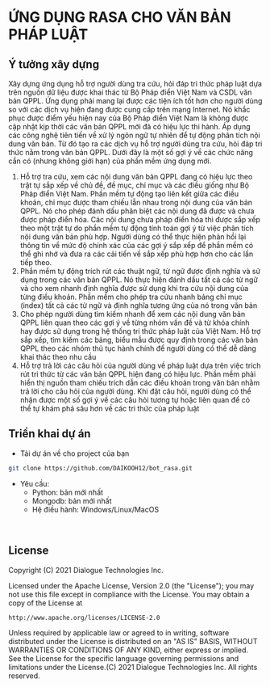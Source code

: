 # ỨNG DỤNG RASA CHO VĂN BẢN PHÁP LUẬT
## Ý tưởng xây dựng
Xây dựng ứng dụng hỗ trợ người dùng tra cứu, hỏi đáp tri thức pháp luật dựa trên nguồn dữ liệu được khai thác từ Bộ Pháp điển Việt Nam và CSDL văn bản QPPL. Ứng dụng phải mang lại được các tiện ích tốt hơn cho người dùng so với các dịch vụ hiện đang được cung cấp trên mạng Internet. Nó khắc phục được điểm yếu hiện nay của Bộ Pháp điển Việt Nam là không được cập nhật kịp thời các văn bản QPPL mới đã có hiệu lực thi hành. Áp dụng các công nghệ tiên tiến về xử lý ngôn ngữ tự nhiên để tự động phân tích nội dung văn bản. Từ đó tạo ra các dịch vụ hỗ trợ người dùng tra cứu, hỏi đáp tri thức nằm trong văn bản QPPL. Dưới đây là một số gợi ý về các chức năng cần có (nhưng không giới hạn) của phần mềm ứng dụng mới.
1. Hỗ trợ tra cứu, xem các nội dung văn bản QPPL đang có hiệu lực theo trật tự sắp xếp về chủ đề, đề mục, chỉ mục và các điều giống như Bộ Pháp điển Việt Nam. Phần mềm tự động tạo liên kết giữa các điều khoản, chỉ mục được tham chiếu lẫn nhau trong nội dung của văn bản QPPL. Nó cho phép đánh dấu phân biệt các nội dung đã được và chưa được pháp điển hóa. Các nội dung chưa pháp điển hóa thì được sắp xếp theo một trật tự do phần mềm tự động tính toán gợi ý từ việc phân tích nội dung văn bản phù hợp. Người dùng có thể thực hiện phản hồi lại thông tin về mức độ chính xác của các gợi ý sắp xếp để phần mềm có thể ghi nhớ và đưa ra các cải tiến về sắp xếp phù hợp hơn cho các lần tiếp theo.
2. Phần mềm tự động trích rút các thuật ngữ, từ ngữ được định nghĩa và sử dụng trong các văn bản QPPL. Nó thực hiện đánh dấu tất cả các từ ngữ và cho xem nhanh định nghĩa được sử dụng khi tra cứu nội dung của từng điều khoản. Phần mềm cho phép tra cứu nhanh bảng chỉ mục (index) tất cả các từ ngữ và định nghĩa tương ứng của nó trong văn bản
3. Cho phép người dùng tìm kiếm nhanh để xem các nội dung văn bản QPPL liên quan theo các gợi ý về từng nhóm vấn đề và từ khóa chính hay được sử dụng trong hệ thống tri thức pháp luật của Việt Nam. Hỗ trợ sắp xếp, tìm kiếm các bảng, biểu mẫu được quy định trong các văn bản QPPL theo các nhóm thủ tục hành chính để người dùng có thể dễ dàng khai thác theo nhu cầu
4. Hỗ trợ trả lời các câu hỏi của người dùng về pháp luật dựa trên việc trích rút tri thức từ các văn bản QPPL hiện đang có hiệu lực. Phần mềm phải hiển thị nguồn tham chiếu trích dẫn các điều khoản trong văn bản nhằm trả lời cho câu hỏi của người dùng. Khi đặt câu hỏi, người dùng có thể nhận được một số gợi ý về các câu hỏi tương tự hoặc liên quan để có thể tự khám phá sâu hơn về các tri thức của pháp luật
## Triển khai dự án
- Tải dự án về cho project của bạn
```bash
git clone https://github.com/DAIKOOH12/bot_rasa.git

```
- Yêu cầu:
  - Python: bản mới nhất
  - Mongodb: bản mới nhất
  - Hệ điều hành: Windows/Linux/MacOS
</br>
<h2 align="">License</h2>

Copyright (C) 2021 Dialogue Technologies Inc.

Licensed under the Apache License, Version 2.0 (the "License");
you may not use this file except in compliance with the License.
You may obtain a copy of the License at

    http://www.apache.org/licenses/LICENSE-2.0

Unless required by applicable law or agreed to in writing, software
distributed under the License is distributed on an "AS IS" BASIS,
WITHOUT WARRANTIES OR CONDITIONS OF ANY KIND, either express or implied.
See the License for the specific language governing permissions and
limitations under the License.(C) 2021 Dialogue Technologies Inc. All rights reserved.
